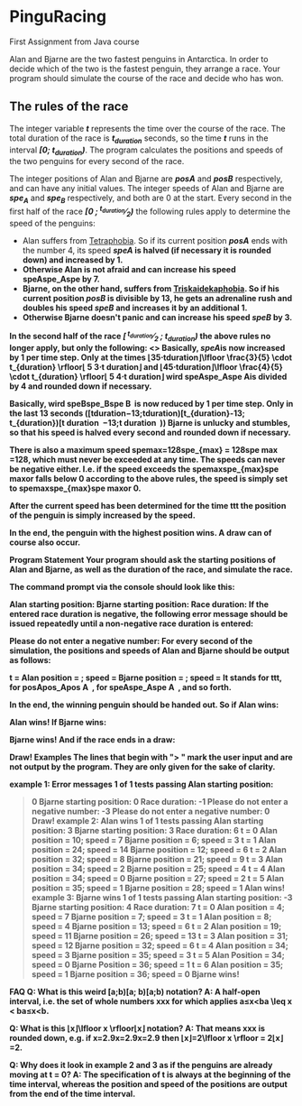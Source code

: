 # PinguRacing
First Assignment from Java course

Alan and Bjarne are the two fastest penguins in Antarctica. In order to decide which of the two is the fastest penguin, they arrange a race. Your program should simulate the course of the race and decide who has won.

## The rules of the race
The integer variable _**t**_ represents the time over the course of the race. The total duration of the race is _**t<sub>duration</sub>**_ seconds,
so the time _**t**_ runs in the interval _**[0; t<sub>duration</sub>)**_.
The program calculates the positions and speeds of the two penguins for every second of the race.

The integer positions of Alan and Bjarne are _**posA**_ and _**posB**_ respectively, and can have any initial values. The integer speeds of Alan and Bjarne are
_**spe<sub>A</sub>**_ and _**spe<sub>B</sub>**_ respectively, and both are 0 at the start.
Every second in the first half of the race _**[0 ; <sup>t<sub>duration</sub></sup>&frasl;<sub>2</sub>)**_ the following rules apply to determine the speed of the penguins:
<ul>
<li>Alan suffers from <a href="https://en.wikipedia.org/wiki/Tetraphobia">Tetraphobia</a>. So if its current position <strong><i>posA</i></strong> ends with the number 4, its speed <strong><i>speA</i><strong>
is halved (if necessary it is rounded down) and increased by 1. </li>
<li>Otherwise Alan is not afraid and can increase his speed speAspe_Aspe by 7.</li>
<li>Bjarne, on the other hand, suffers from <a href="https://en.wikipedia.org/wiki/Triskaidekaphobia">Triskaidekaphobia</a>. So if his current position <strong><i>posB</i></strong> is divisible by 13,
he gets an adrenaline rush and doubles his speed <strong><i>speB</i></strong> and increases it by an additional 1.</li>
<li>Otherwise Bjarne doesn't panic and can increase his speed <strong><i>speB</i></strong> by 3. </li>
  </ul>
In the second half of the race <strong><i>[<sup> t<sub>duration</sub></sup>&frasl;<sub>2</sub> ; t<sub>duration</sub>)</i></strong> the above rules no longer apply, but only the following:
<>
Basically, <strong><i>speA</i></strong>is now increased by 1 per time step. Only at the times ⌊35⋅tduration⌋\lfloor \frac{3}{5} \cdot t_{duration} \rfloor⌊ 
5
3
​
 ⋅t 
duration
​
 ⌋ and ⌊45⋅tduration⌋\lfloor \frac{4}{5} \cdot t_{duration} \rfloor⌊ 
5
4
​
 ⋅t 
duration
​
 ⌋ wird speAspe_Aspe 
A
​
  is divided by 4 and rounded down if necessary.
  
Basically, wird speBspe_Bspe 
B
​
 is now reduced by 1 per time step. Only in the last 13 seconds ([tduration−13;tduration)[t_{duration}-13; t_{duration})[t 
duration
​
 −13;t 
duration
​
 )) Bjarne is unlucky and stumbles, so that his speed is halved every second and rounded down if necessary.
  </ul>
There is also a maximum speed spemax=128spe_{max} = 128spe 
max
​
 =128, which must never be exceeded at any time. The speeds can never be negative either. I.e. if the speed exceeds the spemaxspe_{max}spe 
max
​
  or falls below 0 according to the above rules, the speed is simply set to spemaxspe_{max}spe 
max
​
  or 0.

After the current speed has been determined for the time ttt the position of the penguin is simply increased by the speed.

In the end, the penguin with the highest position wins. A draw can of course also occur.

Program Statement
Your program should ask the starting positions of Alan and Bjarne, as well as the duration of the race, and simulate the race.

The command prompt via the console should look like this:

Alan starting position:
Bjarne starting position:
Race duration:
If the entered race duration is negative, the following error message should be issued repeatedly until a non-negative race duration is entered:

Please do not enter a negative number:
For every second of the simulation, the positions and speeds of Alan and Bjarne should be output as follows:

t = <time>
Alan position = <posA>; speed = <speA>
Bjarne position = <posB>; speed = <speB>
It stands <time> for ttt, <posA> for posApos_Apos 
A
​
 , <speA> for speAspe_Aspe 
A
​
 , and so forth.

In the end, the winning penguin should be handed out. So if Alan wins:

Alan wins!
If Bjarne wins:

Bjarne wins!
And if the race ends in a draw:

Draw!
Examples
The lines that begin with "> " mark the user input and are not output by the program. They are only given for the sake of clarity.

 example 1: Error messages 1 of 1 tests passing
Alan starting position:
> 0
Bjarne starting position:
> 0
Race duration:
> -1
Please do not enter a negative number:
> -3
Please do not enter a negative number:
> 0
Draw!
 example 2: Alan wins 1 of 1 tests passing
Alan starting position:
> 3
Bjarne starting position:
> 3
Race duration:
> 6
t = 0
Alan position = 10; speed = 7
Bjarne position = 6; speed = 3
t = 1
Alan position = 24; speed = 14
Bjarne position = 12; speed = 6
t = 2
Alan position = 32; speed = 8
Bjarne position = 21; speed = 9
t = 3
Alan position = 34; speed = 2
Bjarne position = 25; speed = 4
t = 4
Alan position = 34; speed = 0
Bjarne position = 27; speed = 2
t = 5
Alan position = 35; speed = 1
Bjarne position = 28; speed = 1
Alan wins!
 example 3: Bjarne wins 1 of 1 tests passing
Alan starting position:
> -3
Bjarne starting position:
> 4
Race duration:
> 7
t = 0
Alan position = 4; speed = 7
Bjarne position = 7; speed = 3
t = 1
Alan position = 8; speed = 4
Bjarne position = 13; speed = 6
t = 2
Alan position = 19; speed = 11
Bjarne position = 26; speed = 13
t = 3
Alan position = 31; speed = 12
Bjarne position = 32; speed = 6
t = 4
Alan position = 34; speed = 3
Bjarne position = 35; speed = 3
t = 5
Alan Position = 34; speed = 0
Bjarne Position = 36; speed = 1
t = 6
Alan position = 35; speed = 1
Bjarne position = 36; speed = 0
Bjarne wins!


FAQ
Q: What is this weird [a;b)[a; b)[a;b) notation?
A: A half-open interval, i.e. the set of whole numbers xxx for which applies a≤x&lt;ba \leq x &lt; ba≤x<b.

Q: What is this ⌊x⌋\lfloor x \rfloor⌊x⌋ notation?
A: That means xxx is rounded down, e.g. if x=2.9x=2.9x=2.9 then ⌊x⌋=2\lfloor x \rfloor = 2⌊x⌋=2.

Q: Why does it look in example 2 and 3 as if the penguins are already moving at t = 0?
A: The specification of t is always at the beginning of the time interval, whereas the position and speed of the positions are output from the end of the time interval.

